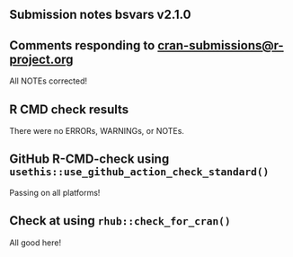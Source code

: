 ## Submission notes bsvars v2.1.0

## Comments responding to cran-submissions@r-project.org

All NOTEs corrected!

## R CMD check results

There were no ERRORs, WARNINGs, or NOTEs.

## GitHub R-CMD-check using `usethis::use_github_action_check_standard()`

Passing on all platforms!

## Check at using `rhub::check_for_cran()`

All good here!